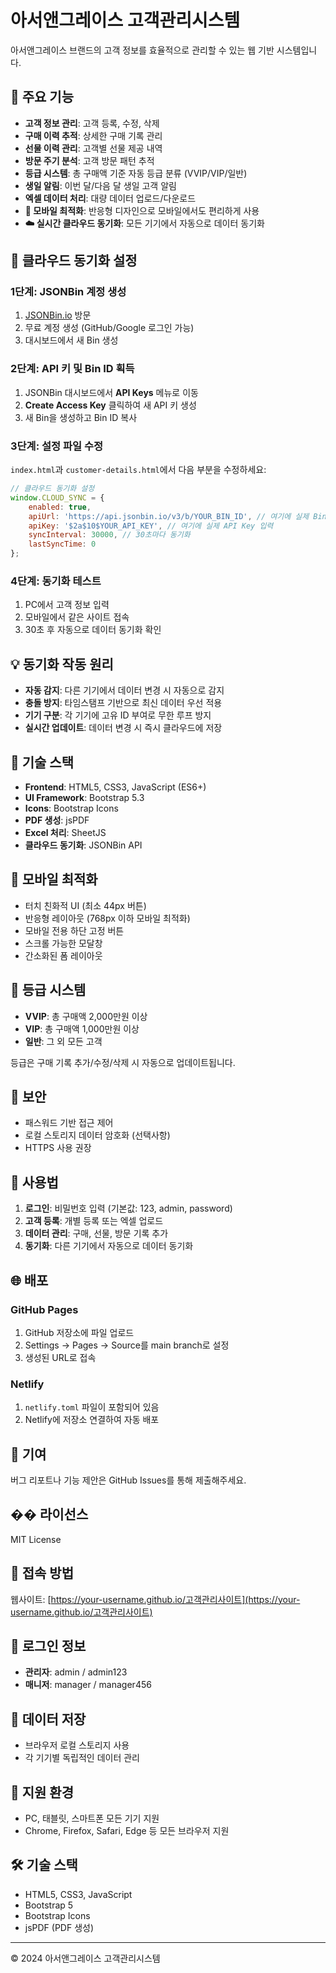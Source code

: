 # 아서앤그레이스 고객관리시스템

아서앤그레이스 브랜드의 고객 정보를 효율적으로 관리할 수 있는 웹 기반 시스템입니다.

## 🌟 주요 기능

- **고객 정보 관리**: 고객 등록, 수정, 삭제
- **구매 이력 추적**: 상세한 구매 기록 관리
- **선물 이력 관리**: 고객별 선물 제공 내역
- **방문 주기 분석**: 고객 방문 패턴 추적
- **등급 시스템**: 총 구매액 기준 자동 등급 분류 (VVIP/VIP/일반)
- **생일 알림**: 이번 달/다음 달 생일 고객 알림
- **엑셀 데이터 처리**: 대량 데이터 업로드/다운로드
- **📱 모바일 최적화**: 반응형 디자인으로 모바일에서도 편리하게 사용
- **☁️ 실시간 클라우드 동기화**: 모든 기기에서 자동으로 데이터 동기화

## 🚀 클라우드 동기화 설정

### 1단계: JSONBin 계정 생성
1. [JSONBin.io](https://jsonbin.io/) 방문
2. 무료 계정 생성 (GitHub/Google 로그인 가능)
3. 대시보드에서 새 Bin 생성

### 2단계: API 키 및 Bin ID 획득
1. JSONBin 대시보드에서 **API Keys** 메뉴로 이동
2. **Create Access Key** 클릭하여 새 API 키 생성
3. 새 Bin을 생성하고 Bin ID 복사

### 3단계: 설정 파일 수정
`index.html`과 `customer-details.html`에서 다음 부분을 수정하세요:

```javascript
// 클라우드 동기화 설정
window.CLOUD_SYNC = {
    enabled: true,
    apiUrl: 'https://api.jsonbin.io/v3/b/YOUR_BIN_ID', // 여기에 실제 Bin ID 입력
    apiKey: '$2a$10$YOUR_API_KEY', // 여기에 실제 API Key 입력
    syncInterval: 30000, // 30초마다 동기화
    lastSyncTime: 0
};
```

### 4단계: 동기화 테스트
1. PC에서 고객 정보 입력
2. 모바일에서 같은 사이트 접속
3. 30초 후 자동으로 데이터 동기화 확인

## 💡 동기화 작동 원리

- **자동 감지**: 다른 기기에서 데이터 변경 시 자동으로 감지
- **충돌 방지**: 타임스탬프 기반으로 최신 데이터 우선 적용
- **기기 구분**: 각 기기에 고유 ID 부여로 무한 루프 방지
- **실시간 업데이트**: 데이터 변경 시 즉시 클라우드에 저장

## 🔧 기술 스택

- **Frontend**: HTML5, CSS3, JavaScript (ES6+)
- **UI Framework**: Bootstrap 5.3
- **Icons**: Bootstrap Icons
- **PDF 생성**: jsPDF
- **Excel 처리**: SheetJS
- **클라우드 동기화**: JSONBin API

## 📱 모바일 최적화

- 터치 친화적 UI (최소 44px 버튼)
- 반응형 레이아웃 (768px 이하 모바일 최적화)
- 모바일 전용 하단 고정 버튼
- 스크롤 가능한 모달창
- 간소화된 폼 레이아웃

## 🎯 등급 시스템

- **VVIP**: 총 구매액 2,000만원 이상
- **VIP**: 총 구매액 1,000만원 이상  
- **일반**: 그 외 모든 고객

등급은 구매 기록 추가/수정/삭제 시 자동으로 업데이트됩니다.

## 🔐 보안

- 패스워드 기반 접근 제어
- 로컬 스토리지 데이터 암호화 (선택사항)
- HTTPS 사용 권장

## 📖 사용법

1. **로그인**: 비밀번호 입력 (기본값: 123, admin, password)
2. **고객 등록**: 개별 등록 또는 엑셀 업로드
3. **데이터 관리**: 구매, 선물, 방문 기록 추가
4. **동기화**: 다른 기기에서 자동으로 데이터 동기화

## 🌐 배포

### GitHub Pages
1. GitHub 저장소에 파일 업로드
2. Settings → Pages → Source를 main branch로 설정
3. 생성된 URL로 접속

### Netlify
1. `netlify.toml` 파일이 포함되어 있음
2. Netlify에 저장소 연결하여 자동 배포

## 🤝 기여

버그 리포트나 기능 제안은 GitHub Issues를 통해 제출해주세요.

## �� 라이선스

MIT License

## 🚀 접속 방법
웹사이트: [https://your-username.github.io/고객관리사이트](https://your-username.github.io/고객관리사이트)

## 🔐 로그인 정보
- **관리자**: admin / admin123
- **매니저**: manager / manager456

## 💾 데이터 저장
- 브라우저 로컬 스토리지 사용
- 각 기기별 독립적인 데이터 관리

## 📱 지원 환경
- PC, 태블릿, 스마트폰 모든 기기 지원
- Chrome, Firefox, Safari, Edge 등 모든 브라우저 지원

## 🛠️ 기술 스택
- HTML5, CSS3, JavaScript
- Bootstrap 5
- Bootstrap Icons
- jsPDF (PDF 생성)

---
© 2024 아서앤그레이스 고객관리시스템 